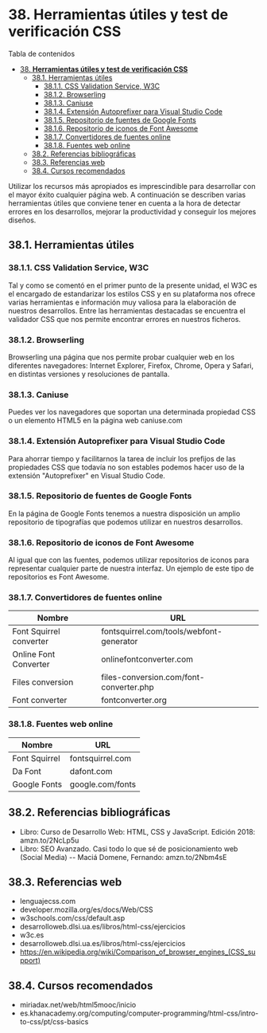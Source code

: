 # 38. **Herramientas útiles y test de verificación CSS**

Tabla de contenidos

- [38. **Herramientas útiles y test de verificación CSS**](#38-herramientas-útiles-y-test-de-verificación-css)
  - [38.1. Herramientas útiles](#381-herramientas-útiles)
    - [38.1.1. CSS Validation Service, W3C](#3811-css-validation-service-w3c)
    - [38.1.2. Browserling](#3812-browserling)
    - [38.1.3. Caniuse](#3813-caniuse)
    - [38.1.4. Extensión Autoprefixer para Visual Studio Code](#3814-extensión-autoprefixer-para-visual-studio-code)
    - [38.1.5. Repositorio de fuentes de Google Fonts](#3815-repositorio-de-fuentes-de-google-fonts)
    - [38.1.6. Repositorio de iconos de Font Awesome](#3816-repositorio-de-iconos-de-font-awesome)
    - [38.1.7. Convertidores de fuentes online](#3817-convertidores-de-fuentes-online)
    - [38.1.8. Fuentes web online](#3818-fuentes-web-online)
  - [38.2. Referencias bibliográficas](#382-referencias-bibliográficas)
  - [38.3. Referencias web](#383-referencias-web)
  - [38.4. Cursos recomendados](#384-cursos-recomendados)


Utilizar los recursos más apropiados es imprescindible para desarrollar con el mayor éxito cualquier página web. A continuación se describen varias herramientas útiles que conviene tener en cuenta a la hora de detectar errores en los desarrollos, mejorar la productividad y conseguir los mejores diseños.

## 38.1. Herramientas útiles

### 38.1.1. CSS Validation Service, W3C

Tal y como se comentó en el primer punto de la presente unidad, el W3C es el encargado de estandarizar los estilos CSS y en su plataforma nos ofrece varias herramientas e información muy valiosa para la elaboración de nuestros desarrollos. Entre las herramientas destacadas se encuentra el validador CSS que nos permite encontrar errores en nuestros ficheros.

### 38.1.2. Browserling

Browserling una página que nos permite probar cualquier web en los diferentes navegadores: Internet Explorer, Firefox, Chrome, Opera y Safari, en distintas versiones y resoluciones de pantalla.

### 38.1.3. Caniuse

Puedes ver los navegadores que soportan una determinada propiedad CSS o un elemento HTML5 en la página web caniuse.com

### 38.1.4. Extensión Autoprefixer para Visual Studio Code

Para ahorrar tiempo y facilitarnos la tarea de incluir los prefijos de las propiedades CSS que todavía no son estables podemos hacer uso de la extensión "Autoprefixer" en Visual Studio Code.

### 38.1.5. Repositorio de fuentes de Google Fonts

En la página de Google Fonts tenemos a nuestra disposición un amplio repositorio de tipografías que podemos utilizar en nuestros desarrollos.

### 38.1.6. Repositorio de iconos de Font Awesome

Al igual que con las fuentes, podemos utilizar repositorios de iconos para representar cualquier parte de nuestra interfaz. Un ejemplo de este tipo de repositorios es Font Awesome.

### 38.1.7. Convertidores de fuentes online

| **Nombre** | **URL** |
| --- | --- |
| Font Squirrel converter | fontsquirrel.com/tools/webfont-generator |
| Online Font Converter | onlinefontconverter.com |
| Files conversion | files-conversion.com/font-converter.php |
| Font converter | fontconverter.org |

### 38.1.8. Fuentes web online

| **Nombre** | **URL** |
| --- | --- |
| Font Squirrel | fontsquirrel.com |
| Da Font | dafont.com |
| Google Fonts | google.com/fonts |

## 38.2. Referencias bibliográficas

-   Libro: Curso de Desarrollo Web: HTML, CSS y JavaScript. Edición 2018: amzn.to/2NcLp5u
-   Libro: SEO Avanzado. Casi todo lo que sé de posicionamiento web (Social Media) -- Maciá Domene, Fernando: amzn.to/2Nbm4sE

## 38.3. Referencias web

-   lenguajecss.com
-   developer.mozilla.org/es/docs/Web/CSS
-   w3schools.com/css/default.asp
-   desarrolloweb.dlsi.ua.es/libros/html-css/ejercicios
-   w3c.es
-   desarrolloweb.dlsi.ua.es/libros/html-css/ejercicios
-   https://en.wikipedia.org/wiki/Comparison_of_browser_engines_(CSS_support)

## 38.4. Cursos recomendados

-   miriadax.net/web/html5mooc/inicio
-   es.khanacademy.org/computing/computer-programming/html-css/intro-to-css/pt/css-basics